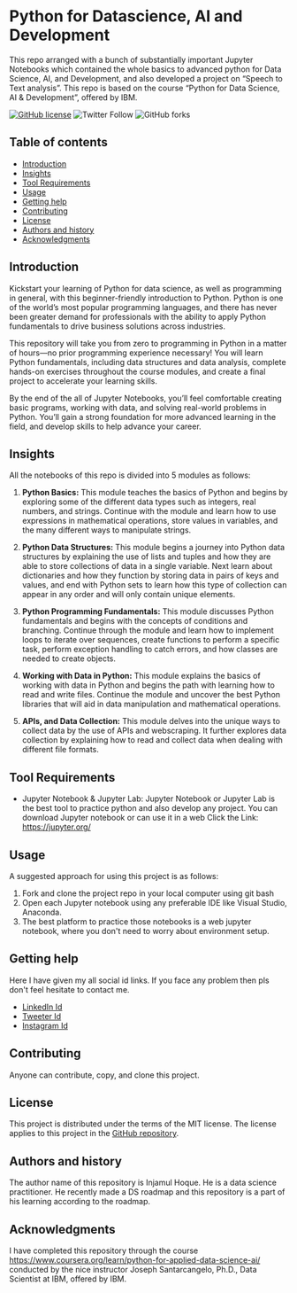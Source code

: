 Python for Datascience, AI and Development
=================================================

This repo arranged with a bunch of substantially important Jupyter Notebooks which contained the whole basics to advanced python for Data Science, AI, and Development, and also developed a project on “Speech to Text analysis”. This repo is based on the course “Python for Data Science, AI & Development”, offered by IBM.


[![GitHub license](https://img.shields.io/github/LICENSE.md/InjamulHoque/Python_Datascience?color=yellow&style=flat-square)](https://github.com/InjamulHoque/Python_Datascience)
![Twitter Follow](https://img.shields.io/twitter/follow/Injamulhoque_ds?style=social)
![GitHub forks](https://img.shields.io/github/forks/InjamulHoque/Python_Datascience?label=Python_Datascience&style=social)


Table of contents
-----------------

* [Introduction](#introduction)
* [Insights](#insights)
* [Tool Requirements](#tool-requirements)
* [Usage](#usage)
* [Getting help](#getting-help)
* [Contributing](#contributing)
* [License](#license)
* [Authors and history](#authors-and-history)
* [Acknowledgments](#acknowledgments)


Introduction
------------
Kickstart your learning of Python for data science, as well as programming in general, with this beginner-friendly introduction to Python. Python is one of the world’s most popular programming languages, and there has never been greater demand for professionals with the ability to apply Python fundamentals to drive business solutions across industries. 

This repository will take you from zero to programming in Python in a matter of hours—no prior programming experience necessary! You will learn Python fundamentals, including data structures and data analysis, complete hands-on exercises throughout the course modules, and create a final project to accelerate your learning skills. 

By the end of the all of Jupyter Notebooks, you’ll feel comfortable creating basic programs, working with data, and solving real-world problems in Python. You’ll gain a strong foundation for more advanced learning in the field, and develop skills to help advance your career. 

Insights
----------

All the notebooks of this repo is divided into 5 modules as follows:

1. **Python Basics:**
This module teaches the basics of Python and begins by exploring some of the different data types such as integers, real numbers, and strings. Continue with the module and learn how to use expressions in mathematical operations, store values in variables, and the many different ways to manipulate strings.

2. **Python Data Structures:**
This module begins a journey into Python data structures by explaining the use of lists and tuples and how they are able to store collections of data in a single variable. Next learn about dictionaries and how they function by storing data in pairs of keys and values, and end with Python sets to learn how this type of collection can appear in any order and will only contain unique elements.

3. **Python Programming Fundamentals:**
This module discusses Python fundamentals and begins with the concepts of conditions and branching. Continue through the module and learn how to implement loops to iterate over sequences, create functions to perform a specific task, perform exception handling to catch errors, and how classes are needed to create objects.

4. **Working with Data in Python:**
This module explains the basics of working with data in Python and begins the path with learning how to read and write files. Continue the module and uncover the best Python libraries that will aid in data manipulation and mathematical operations.

5. **APIs, and Data Collection:**
This module delves into the unique ways to collect data by the use of APIs and webscraping. It further explores data collection by explaining how to read and collect data when dealing with different file formats.

Tool Requirements
------------

* Jupyter Notebook & Jupyter Lab: Jupyter Notebook or Jupyter Lab is the best tool to practice python and also develop any project. You can download Jupyter notebook or can use it in a web 
Click the Link: https://jupyter.org/ 



Usage
-----
A suggested approach for using this project is as follows:

1. Fork and clone the project repo in your local computer using git bash
2. Open each Jupyter notebook using any preferable IDE like Visual Studio, Anaconda.
3. The best platform to practice those notebooks is a web jupyter notebook, where you don't need to worry about environment setup.


Getting help
------------
Here I have given my all social id links. If you face any problem then pls don't feel hesitate to contact me.

* [LinkedIn Id](https://www.linkedin.com/in/injamulhoqueds)
* [Tweeter Id]( @Injamulhoque_ds)
* [Instagram Id](injam_ds)

Contributing
------------

Anyone can contribute, copy, and clone this project.


License
-------

This project is distributed under the terms of the MIT license.  The license applies to this project in the [GitHub repository](https://github.com/InjamulHoque/Python_Datascience).


Authors and history
---------------------------

The author name of this repository is Injamul Hoque. He is a data science practitioner. He recently made a DS roadmap and this repository is a part of his learning according to the roadmap.

Acknowledgments
---------------

I have completed this repository through the course https://www.coursera.org/learn/python-for-applied-data-science-ai/ conducted by the nice instructor Joseph Santarcangelo, Ph.D., Data Scientist at IBM, offered by IBM.
